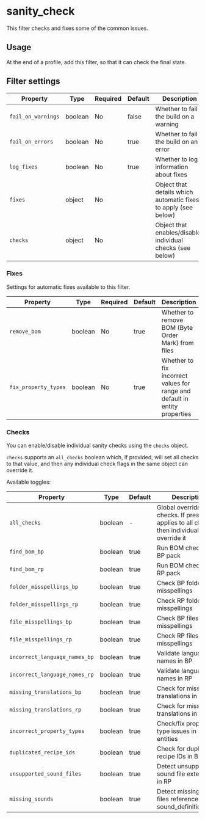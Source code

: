 # sanity_check

This filter checks and fixes some of the common issues.

## Usage

At the end of a profile, add this filter, so that it can check the final state.

## Filter settings

| Property           | Type    | Required | Default | Description                                                    |
| ------------------ | ------- | -------- | ------- | -------------------------------------------------------------- |
| `fail_on_warnings` | boolean | No       | false   | Whether to fail the build on a warning                         |
| `fail_on_errors`   | boolean | No       | true    | Whether to fail the build on an error                          |
| `log_fixes`        | boolean | No       | true    | Whether to log information about fixes                         |
| `fixes`            | object  | No       |         | Object that details which automatic fixes to apply (see below) |
| `checks`           | object  | No       |         | Object that enables/disables individual checks (see below)     |

### Fixes

Settings for automatic fixes available to this filter.

| Property             | Type    | Required | Default | Description                                                                |
| -------------------- | ------- | -------- | ------- | -------------------------------------------------------------------------- |
| `remove_bom`         | boolean | No       | true    | Whether to remove BOM (Byte Order Mark) from files                         |
| `fix_property_types` | boolean | No       | true    | Whether to fix incorrect values for range and default in entity properties |


### Checks

You can enable/disable individual sanity checks using the `checks` object.

`checks` supports an `all_checks` boolean which, if provided, will set all
checks to that value, and then any individual check flags in the same object
can override it.

Available toggles:

| Property                      | Type    | Default | Description                                                                                         |
| ----------------------------- | ------- | ------- | --------------------------------------------------------------------------------------------------- |
| `all_checks`                  | boolean | -       | Global override for all checks. If present, applies to all checks then individual flags override it |
| `find_bom_bp`                 | boolean | true    | Run BOM check for BP pack                                                                           |
| `find_bom_rp`                 | boolean | true    | Run BOM check for RP pack                                                                           |
| `folder_misspellings_bp`      | boolean | true    | Check BP folders for misspellings                                                                   |
| `folder_misspellings_rp`      | boolean | true    | Check RP folders for misspellings                                                                   |
| `file_misspellings_bp`        | boolean | true    | Check BP files for misspellings                                                                     |
| `file_misspellings_rp`        | boolean | true    | Check RP files for misspellings                                                                     |
| `incorrect_language_names_bp` | boolean | true    | Validate language file names in BP                                                                  |
| `incorrect_language_names_rp` | boolean | true    | Validate language file names in RP                                                                  |
| `missing_translations_bp`     | boolean | true    | Check for missing translations in BP                                                                |
| `missing_translations_rp`     | boolean | true    | Check for missing translations in RP                                                                |
| `incorrect_property_types`    | boolean | true    | Check/fix property type issues in BP entities                                                       |
| `duplicated_recipe_ids`       | boolean | true    | Check for duplicated recipe IDs in BP                                                               |
| `unsupported_sound_files`     | boolean | true    | Detect unsupported sound file extensions in RP                                                      |
| `missing_sounds`              | boolean | true    | Detect missing sound files referenced by sound_definitions.json                                     |
